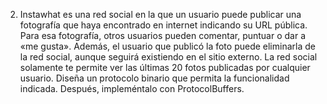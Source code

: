 2. Instawhat es una red social en la que un usuario puede publicar una fotografía que haya
encontrado en internet indicando su URL pública. Para esa fotografía, otros usuarios pueden
comentar, puntuar o dar a «me gusta». Además, el usuario que publicó la foto puede eliminarla
de la red social, aunque seguirá existiendo en el sitio externo. La red social solamente te
permite ver las últimas 20 fotos publicadas por cualquier usuario.
Diseña un protocolo binario que permita la funcionalidad indicada. Después, impleméntalo
con ProtocolBuffers.